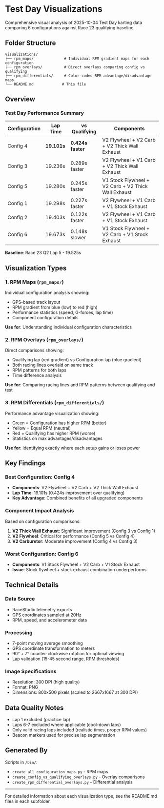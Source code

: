 # Test Day Visualizations

Comprehensive visual analysis of 2025-10-04 Test Day karting data comparing 6 configurations against Race 23 qualifying baseline.

## Folder Structure

```
visualizations/
├── rpm_maps/              # Individual RPM gradient maps for each configuration
├── rpm_overlays/          # Direct overlays comparing config vs qualifying
├── rpm_differentials/     # Color-coded RPM advantage/disadvantage maps
└── README.md             # This file
```

## Overview

### Test Day Performance Summary

| Configuration | Lap Time | vs Qualifying | Components |
|--------------|----------|---------------|------------|
| Config 4 | **19.101s** | **0.424s faster** | V2 Flywheel + V2 Carb + V2 Thick Wall Exhaust |
| Config 3 | 19.236s | 0.289s faster | V2 Flywheel + V1 Carb + V2 Thick Wall Exhaust |
| Config 5 | 19.280s | 0.245s faster | V1 Stock Flywheel + V2 Carb + V2 Thick Wall Exhaust |
| Config 1 | 19.298s | 0.227s faster | V2 Flywheel + V1 Carb + V1 Stock Exhaust |
| Config 2 | 19.403s | 0.122s faster | V2 Flywheel + V1 Carb + V1 Stock Exhaust |
| Config 6 | 19.673s | 0.148s slower | V1 Stock Flywheel + V2 Carb + V1 Stock Exhaust |

**Baseline**: Race 23 Q2 Lap 5 - 19.525s

## Visualization Types

### 1. RPM Maps (`rpm_maps/`)

Individual configuration analysis showing:
- GPS-based track layout
- RPM gradient from blue (low) to red (high)
- Performance statistics (speed, G-forces, lap time)
- Component configuration details

**Use for**: Understanding individual configuration characteristics

### 2. RPM Overlays (`rpm_overlays/`)

Direct comparisons showing:
- Qualifying lap (red gradient) vs Configuration lap (blue gradient)
- Both racing lines overlaid on same track
- RPM patterns for both laps
- Time difference analysis

**Use for**: Comparing racing lines and RPM patterns between qualifying and test

### 3. RPM Differentials (`rpm_differentials/`)

Performance advantage visualization showing:
- Green = Configuration has higher RPM (better)
- Yellow = Equal RPM (neutral)
- Red = Qualifying has higher RPM (worse)
- Statistics on max advantages/disadvantages

**Use for**: Identifying exactly where each setup gains or loses power

## Key Findings

### Best Configuration: Config 4
- **Components**: V2 Flywheel + V2 Carb + V2 Thick Wall Exhaust
- **Lap Time**: 19.101s (0.424s improvement over qualifying)
- **Key Advantage**: Combined benefits of all upgraded components

### Component Impact Analysis
Based on configuration comparisons:

1. **V2 Thick Wall Exhaust**: Significant improvement (Config 3 vs Config 1)
2. **V2 Flywheel**: Critical for performance (Config 5 vs Config 4)
3. **V2 Carburetor**: Moderate improvement (Config 4 vs Config 3)

### Worst Configuration: Config 6
- **Components**: V1 Stock Flywheel + V2 Carb + V1 Stock Exhaust
- **Issue**: Stock flywheel + stock exhaust combination underperforms

## Technical Details

### Data Source
- RaceStudio telemetry exports
- GPS coordinates sampled at 20Hz
- RPM, speed, and accelerometer data

### Processing
- 7-point moving average smoothing
- GPS coordinate transformation to meters
- 90° + 7° counter-clockwise rotation for optimal viewing
- Lap validation (15-45 second range, RPM thresholds)

### Image Specifications
- Resolution: 300 DPI (high quality)
- Format: PNG
- Dimensions: 800x500 pixels (scaled to 2667x1667 at 300 DPI)

## Data Quality Notes

- Lap 1 excluded (practice lap)
- Laps 6-7 excluded where applicable (cool-down laps)
- Only valid racing laps included (realistic times, proper RPM values)
- Beacon markers used for precise lap segmentation

## Generated By

Scripts in `/bin/`:
- `create_all_configuration_maps.py` - RPM maps
- `create_config_vs_qualifying_overlays.py` - Overlay comparisons
- `create_rpm_differential_overlays.py` - Differential analysis

---

For detailed information about each visualization type, see the README.md files in each subfolder.

